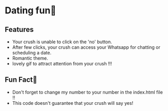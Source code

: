 
# Dating fun🍒




## Features

- Your crush is unable to click on the 'no' button.
- After few clicks, your crush can access your Whatsapp for chatting or scheduling a date.
- Romantic theme.
- lovely gif to attract attention from your crush !!!


## Fun Fact🥭

- Don't forget to change my number to your number in the index.html file !!
- This code doesn't guarantee that your crush will say yes!

